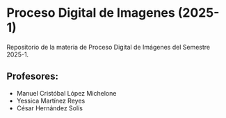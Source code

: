 # Proceso Digital de Imagenes (2025-1)
Repositorio de la materia de Proceso Digital de Imágenes del Semestre 2025-1.
## Profesores:

- Manuel Cristóbal López Michelone
- Yessica Martínez Reyes
- César Hernández Solís
